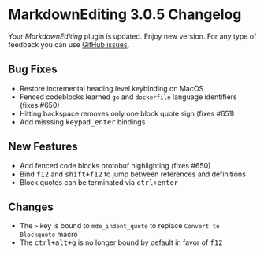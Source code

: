 # MarkdownEditing 3.0.5 Changelog

Your _MarkdownEditing_ plugin is updated. Enjoy new version. For any type of
feedback you can use [GitHub issues][issues].

## Bug Fixes

* Restore incremental heading level keybinding on MacOS
* Fenced codeblocks learned `go` and `dockerfile` language identifiers (fixes #650)
* Hitting backspace removes only one block quote sign (fixes #651)
* Add misssing <kbd>keypad_enter</kbd> bindings

## New Features

* Add fenced code blocks protobuf highlighting (fixes #650)
* Bind <kbd>f12</kbd> and <kbd>shift+f12</kbd> to jump between references and definitions
* Block quotes can be terminated via <kbd>ctrl+enter</kbd>

## Changes

* The `>` key is bound to `mde_indent_quote` to replace `Convert to Blockquote` macro
* The <kbd>ctrl+alt+g</kbd> is no longer bound by default in favor of <kbd>f12</kbd>

[issues]: https://github.com/SublimeText-Markdown/MarkdownEditing/issues
